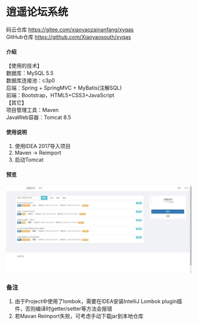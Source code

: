 # 逍遥论坛系统

码云仓库
https://gitee.com/xiaoyaozainanfang/xyqas
<br>
GitHub仓库
https://github.com/Xiaoyaosouth/xyqas

#### 介绍
【使用的技术】<br>
数据库：MySQL 5.5<br>
数据库连接池：c3p0<br>
后端：Spring + SpringMVC + MyBatis(注解SQL)<br>
前端：Bootstrap，HTML5+CSS3+JavaScript<br>
【其它】<br>
项目管理工具：Maven<br>
JavaWeb容器：Tomcat 8.5

#### 使用说明

1.  使用IDEA 2017导入项目
2.  Maven -> Reimport
3.  启动Tomcat

#### 预览

![](/preview/preview.jpg)

### 备注

1.  由于Project中使用了lombok，需要在IDEA安装IntelliJ Lombok plugin插件，否则编译时getter/setter等方法会报错<br>
2.  若Mavan Reimport失败，可考虑手动下载jar到本地仓库<br>
